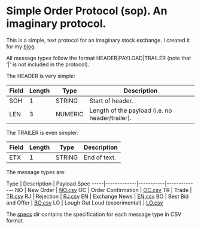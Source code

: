 Simple Order Protocol (sop). An imaginary protocol.
========

This is a simple, text protocol for an imaginary stock exchange. I created it for my [blog](https://prontog.wordpress.com/).

All message types follow the format HEADER|PAYLOAD|TRAILER (note that '|' is not included in the protocol).

The HEADER is very simple:

Field | Length | Type | Description
-----|---------|------|------
SOH | 1 | STRING | Start of header.
LEN | 3 | NUMERIC |Length of the payload (i.e. no header/trailer).

The TRAILER is even simpler:

Field | Length | Type | Description
-----|---------|------|------
ETX | 1 | STRING | End of text.

The message types are:

Type | Description | Payload Spec
-----|-------------|-----------|--------------
NO | New Order | [NO.csv](specs/NO.csv)
OC | Order Confirmation | [OC.csv](specs/OC.csv)
TR | Trade | [TR.csv](specs/TR.csv)
RJ | Rejection | [RJ.csv](specs/RJ.csv)
EN | Exchange News | [EN.csv](specs/EN.csv)
BO | Best Bid and Offer | [BO.csv](specs/BO.csv)
LO | Lough Out Loud (experimental) | [LO.csv](specs/LO.csv)

The [specs](specs) dir contains the specification for each message type in CSV format.


